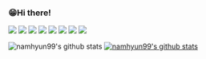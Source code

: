 ### 😁Hi there!
<p>
<img src="https://img.shields.io/badge/Java-007396?style=flat-square&logo=OpenJDK&logoColor=white">
<img src="https://img.shields.io/badge/Oracle-F80000?style=flat-square&logo=Oracle&logoColor=white">
<img src="https://img.shields.io/badge/jQuery-0769AD?style=flat-square&logo=jQuery&logoColor=white"/>
<img src="https://img.shields.io/badge/JavaScript-F7DF1E?style=flat-square&logo=JavaScript&logoColor=white"/>
<img src="https://img.shields.io/badge/HTML5-E34F26?style=flat-square&logo=HTML5&logoColor=white"/>
<img src="https://img.shields.io/badge/CSS3-1572B6?style=flat-square&logo=CSS3&logoColor=white"/>
<img src="https://img.shields.io/badge/Bootstrap-7952B3?style=flat-square&logo=Bootstrap&logoColor=white">
<img src="https://img.shields.io/badge/Spring-6DB33F?style=flat-square&logo=Spring&logoColor=white">  
</p>

![namhyun99's github stats](https://github-readme-stats.vercel.app/api?username=namhyun99&show_icons=true)
[![namhyun99's github stats](https://github-readme-stats.vercel.app/api/top-langs/?username=namhyun99&show_icons=true&hide_border=true&title_color=004386&icon_color=004386&layout=compact)](https://github.com/namhyun99)
